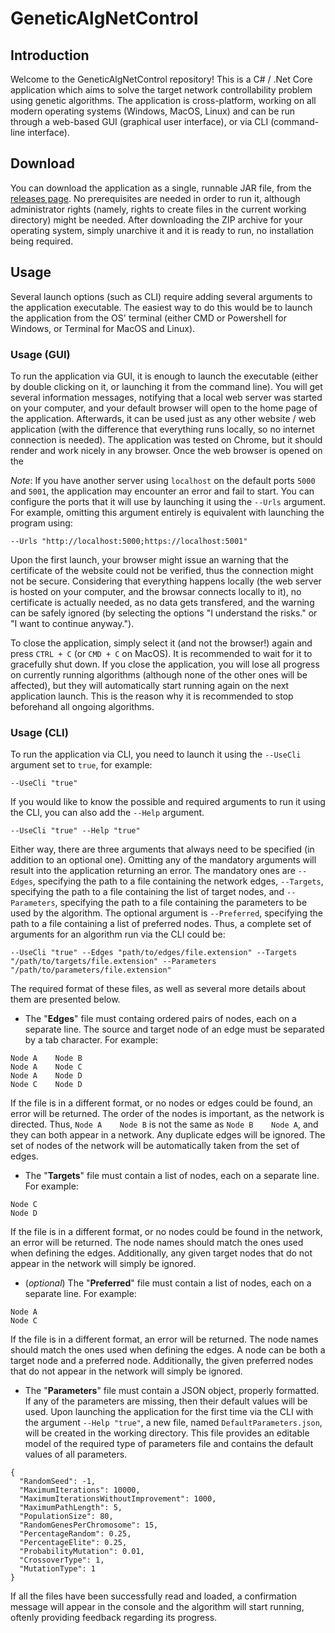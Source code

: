 # GeneticAlgNetControl
 
## Introduction

Welcome to the GeneticAlgNetControl repository! This is a C# / .Net Core application which aims to solve the target network controllability problem using genetic algorithms. The application is cross-platform, working on all modern operating systems (Windows, MacOS, Linux) and can be run through a web-based GUI (graphical user interface), or via CLI (command-line interface).

## Download

You can download the application as a single, runnable JAR file, from the [releases page](https://github.com/vicbgdn/GeneticAlgNetControl/releases). No prerequisites are needed in order to run it, although administrator rights (namely, rights to create files in the current working directory) might be needed. After downloading the ZIP archive for your operating system, simply unarchive it and it is ready to run, no installation being required.

## Usage

Several launch options (such as CLI) require adding several arguments to the application executable. The easiest way to do this would be to launch the application from the OS' terminal (either CMD or Powershell for Windows, or Terminal for MacOS and Linux).

### Usage (GUI)

To run the application via GUI, it is enough to launch the executable (either by double clicking on it, or launching it from the command line). You will get several information messages, notifying that a local web server was started on your computer, and your default browser will open to the home page of the application. Afterwards, it can be used just as any other website / web application (with the difference that everything runs locally, so no internet connection is needed). The application was tested on Chrome, but it should render and work nicely in any browser. Once the web browser is opened on the 

*Note*: If you have another server using `localhost` on the default ports `5000` and `5001`, the application may encounter an error and fail to start. You can configure the ports that it will use by launching it using the `--Urls` argument. For example, omitting this argument entirely is equivalent with launching the program using:

```
--Urls "http://localhost:5000;https://localhost:5001"
```

Upon the first launch, your browser might issue an warning that the certificate of the website could not be verified, thus the connection might not be secure. Considering that everything happens locally (the web server is hosted on your computer, and the browsar connects locally to it), no certificate is actually needed, as no data gets transfered, and the warning can be safely ignored (by selecting the options "I understand the risks." or "I want to continue anyway.").

To close the application, simply select it (and not the browser!) again and press `CTRL + C` (or `CMD + C` on MacOS). It is recommended to wait for it to gracefully shut down. If you close the application, you will lose all progress on currently running algorithms (although none of the other ones will be affected), but they will automatically start running again on the next application launch. This is the reason why it is recommended to stop beforehand all ongoing algorithms.

### Usage (CLI)

To run the application via CLI, you need to launch it using the `--UseCli` argument set to `true`, for example:

```
--UseCli "true"
```

If you would like to know the possible and required arguments to run it using the CLI, you can also add the `--Help` argument.

```
--UseCli "true" --Help "true"
```

Either way, there are three arguments that always need to be specified (in addition to an optional one). Omitting any of the mandatory arguments will result into the application returning an error. The mandatory ones are `--Edges`, specifying the path to a file containing the network edges, `--Targets`, specifying the path to a file containing the list of target nodes, and `--Parameters`, specifying the path to a file containing the parameters to be used by the algorithm. The optional argument is `--Preferred`, specifying the path to a file containing a list of preferred nodes. Thus, a complete set of arguments for an algorithm run via the CLI could be:

```
--UseCli "true" --Edges "path/to/edges/file.extension" --Targets "/path/to/targets/file.extension" --Parameters "/path/to/parameters/file.extension"
```

The required format of these files, as well as several more details about them are presented below.

* The "**Edges**" file must containg ordered pairs of nodes, each on a separate line. The source and target node of an edge must be separated by a tab character. For example:

```
Node A    Node B
Node A    Node C
Node A    Node D
Node C    Node D
```

If the file is in a different format, or no nodes or edges could be found, an error will be returned. The order of the nodes is important, as the network is directed. Thus, `Node A    Node B` is not the same as `Node B    Node A`, and they can both appear in a network. Any duplicate edges will be ignored. The set of nodes of the network will be automatically taken from the set of edges.

* The "**Targets**" file must contain a list of nodes, each on a separate line. For example:

```
Node C
Node D
```

If the file is in a different format, or no nodes could be found in the network, an error will be returned. The node names should match the ones used when defining the edges. Additionally, any given target nodes that do not appear in the network will simply be ignored.

* (*optional*) The "**Preferred**" file must contain a list of nodes, each on a separate line. For example:

```
Node A
Node C
```

If the file is in a different format, an error will be returned. The node names should match the ones used when defining the edges. A node can be both a target node and a preferred node. Additionally, the given preferred nodes that do not appear in the network will simply be ignored.

* The "**Parameters**" file must contain a JSON object, properly formatted. If any of the parameters are missing, then their default values will be used. Upon launching the application for the first time via the CLI with the argument `--Help "true"`, a new file, named `DefaultParameters.json`, will be created in the working directory. This file provides an editable model of the required type of parameters file and contains the default values of all parameters.

```
{
  "RandomSeed": -1,
  "MaximumIterations": 10000,
  "MaximumIterationsWithoutImprovement": 1000,
  "MaximumPathLength": 5,
  "PopulationSize": 80,
  "RandomGenesPerChromosome": 15,
  "PercentageRandom": 0.25,
  "PercentageElite": 0.25,
  "ProbabilityMutation": 0.01,
  "CrossoverType": 1,
  "MutationType": 1
}
```

If all the files have been successfully read and loaded, a confirmation message will appear in the console and the algorithm will start running, oftenly providing feedback regarding its progress.

